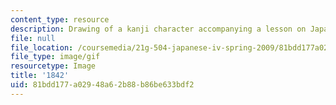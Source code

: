 ```yaml
---
content_type: resource
description: Drawing of a kanji character accompanying a lesson on Japanese.
file: null
file_location: /coursemedia/21g-504-japanese-iv-spring-2009/81bdd177a02948a62b88b86be633bdf2_1842.gif
file_type: image/gif
resourcetype: Image
title: '1842'
uid: 81bdd177-a029-48a6-2b88-b86be633bdf2
---
```

